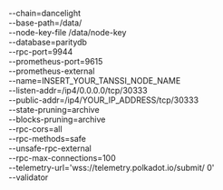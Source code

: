 --chain=dancelight \
--base-path=/data/ \
--node-key-file /data/node-key \
--database=paritydb \
--rpc-port=9944 \
--prometheus-port=9615 \
--prometheus-external \
--name=INSERT_YOUR_TANSSI_NODE_NAME \
--listen-addr=/ip4/0.0.0.0/tcp/30333 \
--public-addr=/ip4/YOUR_IP_ADDRESS/tcp/30333 \
--state-pruning=archive \
--blocks-pruning=archive \
--rpc-cors=all \
--rpc-methods=safe \
--unsafe-rpc-external \
--rpc-max-connections=100 \
--telemetry-url='wss://telemetry.polkadot.io/submit/ 0' \
--validator